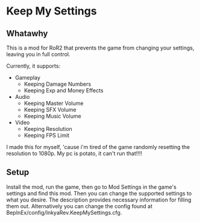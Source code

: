 # Keep My Settings

## Whatawhy
This is a mod for RoR2 that prevents the game from changing your settings, leaving you in full control. 

Currently, it supports:
- Gameplay
  - Keeping Damage Numbers
  - Keeping Exp and Money Effects
- Audio
  - Keeping Master Volume
  - Keeping SFX Volume
  - Keeping Music Volume
- Video
  - Keeping Resolution
  - Keeping FPS Limit

I made this for myself, 'cause i'm tired of the game randomly resetting the resolution to 1080p. My pc is potato, it can't run that!!!!

## Setup
Install the mod, run the game, then go to Mod Settings in the game's settings and find this mod. Then you can change the supported settings to what you desire. The description provides necessary information for filling them out. Alternatively you can change the config found at BepInEx/config/InkyaRev.KeepMySettings.cfg.
